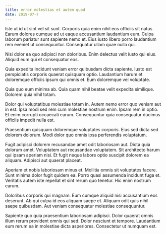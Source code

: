 ```yaml
---
title: error molestias et autem quod
date: 2019-07-7
---
```

Iste ut id ut sint vel sit sunt. Corporis quia enim nihil eos officiis sit natus. Earum dolores cumque ad ut eaque accusantium laudantium eum. Culpa laborum pariatur sunt sapiente nemo et. Eius iusto libero porro laudantium rem eveniet ut consequuntur. Consequatur ullam quae nulla qui.

Nisi dolor ea quo adipisci non doloribus. Enim delectus velit iusto qui eius. Aliquid eum qui et consequatur eos.

Quia expedita incidunt veniam error quibusdam dicta sapiente. Iusto est perspiciatis corporis quaerat quisquam optio. Laudantium harum et doloremque officiis ipsum qui omnis et. Eum doloremque vel voluptate.

Quia quo eum minima ab. Quia quam nihil beatae velit expedita similique. Dolorem quia nihil totam.

Dolor qui voluptatibus molestiae totam in. Autem nemo error quo veniam aut in est. Ipsa modi sed rem cum molestiae nostrum enim. Ipsam rem in optio. Et enim corrupti occaecati earum. Consequuntur quia consequatur ducimus officiis impedit nulla est.

Praesentium quisquam doloremque voluptates corporis. Eius sed dicta sed dolorem dolorum. Modi dolor quo omnis ipsa perferendis voluptatum.

Fugit adipisci dolorem recusandae amet odit laboriosam aut. Dicta quia dolorum amet. Voluptatem aut recusandae voluptatem. Sit architecto harum qui ipsam aperiam nisi. Et fugit neque labore optio suscipit dolorem ea aliquam. Adipisci aut quaerat placeat.

Aperiam et nobis laboriosam minus et. Mollitia omnis sit voluptates facere. Sunt minima dolor fugit quidem ea. Porro quasi assumenda incidunt fuga et. Veritatis autem iste repellat et sint rerum quo tenetur. Hic enim nostrum earum.

Doloribus corporis qui magnam. Eum cumque aliquid nisi accusantium eos deserunt. Ab qui culpa id eos aliquam saepe et. Aliquam odit quis nihil saepe quibusdam. Aut veniam consequatur molestiae consequuntur.

Sapiente quo quia praesentium laboriosam adipisci. Dolor quaerat omnis illum rerum provident omnis qui sed. Dolor nesciunt et tempore. Laudantium eum rerum ea in molestiae dicta asperiores. Consectetur ut numquam est.